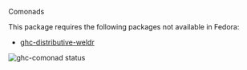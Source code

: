 Comonads

This package requires the following packages not available in Fedora:

* [ghc-distributive-weldr](../ghc-distributive-weldr)

![ghc-comonad status](https://copr.fedorainfracloud.org/coprs/g/weldr/bdcs-haskell-deps/package/ghc-comonad/status_image/last_build.png)
